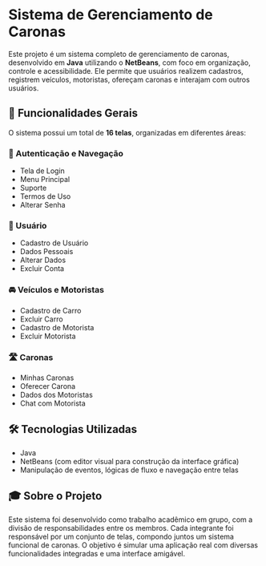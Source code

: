 # Sistema de Gerenciamento de Caronas

Este projeto é um sistema completo de gerenciamento de caronas, desenvolvido em **Java** utilizando o **NetBeans**, com foco em organização, controle e acessibilidade. Ele permite que usuários realizem cadastros, registrem veículos, motoristas, ofereçam caronas e interajam com outros usuários.

## 🚗 Funcionalidades Gerais

O sistema possui um total de **16 telas**, organizadas em diferentes áreas:

### 🔐 Autenticação e Navegação
- Tela de Login  
- Menu Principal  
- Suporte  
- Termos de Uso  
- Alterar Senha  

### 👤 Usuário
- Cadastro de Usuário  
- Dados Pessoais  
- Alterar Dados  
- Excluir Conta  

### 🚘 Veículos e Motoristas
- Cadastro de Carro  
- Excluir Carro  
- Cadastro de Motorista  
- Excluir Motorista  

### 🛣️ Caronas
- Minhas Caronas  
- Oferecer Carona  
- Dados dos Motoristas  
- Chat com Motorista  

## 🛠️ Tecnologias Utilizadas

- Java  
- NetBeans (com editor visual para construção da interface gráfica)  
- Manipulação de eventos, lógicas de fluxo e navegação entre telas

## 🎓 Sobre o Projeto

Este sistema foi desenvolvido como trabalho acadêmico em grupo, com a divisão de responsabilidades entre os membros. Cada integrante foi responsável por um conjunto de telas, compondo juntos um sistema funcional de caronas. O objetivo é simular uma aplicação real com diversas funcionalidades integradas e uma interface amigável.
